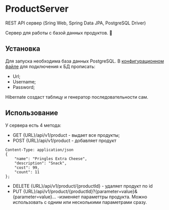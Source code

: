 # ProductServer
REST API сервер (Sring Web, Spring Data JPA, PostgreSQL Driver)

Сервер для работы с базой данных продуктов. 🍌

## Установка
Для запуска необходима база данных PostgreSQL. В [конфигурационном файле](https://github.com/Zera57/ServerJPA/blob/master/src/main/resources/application.properties) для подключения к БД прописать:
* Url;
* Username;
* Password;

Hibernate создаст таблицу и генератор последовательности сам.

## Использование
У сервера есть 4 метода:
* GET {URL}/api/v1/product - выдает все продукты;
* POST {URL}/api/v1/product - добавляет продукт

```
Content-Type: application/json
{
	"name": "Pringles Extra Cheese",
	"description": "Snack",
	"cost": 99,
	"count": 11
};
```
* DELETE {URL}/api/v1/product/{productId} - удаляет продукт по id
* PUT {URL}/api/v1/product/{productId}?{parameter=value}&{parameter=value}... -изменяет параметтры продукта. Можно использовать с одним или несколькими параметрами сразу.
